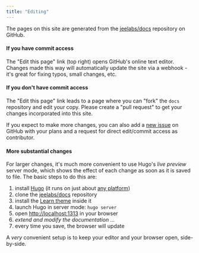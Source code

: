 ```yaml
---
title: "Editing"
---
```


The pages on this site are generated from the
[jeelabs/docs](https://github.com/jeelabs/docs) repository on GitHub.

#### If you have commit access

The "Edit this page" link (top right) opens GitHub's online text editor.  Changes
made this way will automatically update the site via a webhook - it's great
for fixing typos, small changes, etc.

#### If you don't have commit access

The "Edit this page" link leads to a page where you can "fork" the `docs`
repository and edit your copy. Please create a "pull request" to get your
changes incorporated into this site.

If you expect to make more changes, you can also add a [new
issue](https://github.com/jeelabs/docs/issues) on GitHub with your plans and
a request for direct edit/commit access as contributor.

#### More substantial changes

For larger changes, it's much more convenient to use Hugo's _live preview_
server mode, which shows the effect of each change as soon as it is saved to
file.  The basic steps to do this are:

1. install [Hugo](https://gohugo.io) (it runs on just about [any
   platform](https://github.com/gohugoio/hugo/releases))
1. clone the [jeelabs/docs](https://github.com/jeelabs/docs) repository
1. install the [Learn theme](https://github.com/matcornic/hugo-theme-learn)
   inside it
1. launch Hugo in server mode: `hugo server`
1. open <http://localhost:1313> in your browser
1. _extend and modify the documentation ..._
1. every time you save, the browser will update

A _very_ convenient setup is to keep your editor and your browser open,
side-by-side.
